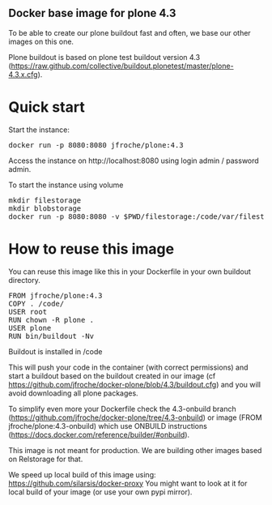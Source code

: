 Docker base image for plone 4.3
-------------------------------

To be able to create our plone buildout fast and often, we base our other images on this one.

Plone buildout is based on plone test buildout version 4.3 (https://raw.github.com/collective/buildout.plonetest/master/plone-4.3.x.cfg).

Quick start
===========

Start the instance:

<pre>
docker run -p 8080:8080 jfroche/plone:4.3
</pre>

Access the instance on http://localhost:8080 using login admin / password admin.

To start the instance using volume

<pre>
mkdir filestorage
mkdir blobstorage
docker run -p 8080:8080 -v $PWD/filestorage:/code/var/filestorage -v $PWD/blobstorage:/code/var/blobstorage jfroche/plone:4.3
</pre>

How to reuse this image
========================

You can reuse this image like this in your Dockerfile in your own buildout directory.

<pre>
FROM jfroche/plone:4.3
COPY . /code/
USER root
RUN chown -R plone .
USER plone
RUN bin/buildout -Nv
</pre>

Buildout is installed in /code

This will push your code in the container (with correct permissions) and start a buildout
based on the buildout created in our image (cf https://github.com/jfroche/docker-plone/blob/4.3/buildout.cfg) and you will avoid downloading all plone packages.

To simplify even more your Dockerfile check the 4.3-onbuild branch (https://github.com/jfroche/docker-plone/tree/4.3-onbuild) or image (FROM jfroche/plone:4.3-onbuild)
which use ONBUILD instructions (https://docs.docker.com/reference/builder/#onbuild).

This image is not meant for production. We are building other images based on Relstorage for that.

We speed up local build of this image using: https://github.com/silarsis/docker-proxy
You might want to look at it for local build of your image (or use your own pypi mirror).
